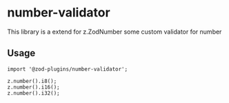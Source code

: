 # number-validator

This library is a extend for z.ZodNumber some custom validator for number

## Usage

```
import '@zod-plugins/number-validator';

z.number().i8();
z.number().i16();
z.number().i32();
```
